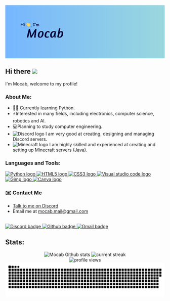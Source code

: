<img src="./assets/banner.jpg" alt="heading banner" align="center">

## Hi there <img src="https://media.giphy.com/media/hvRJCLFzcasrR4ia7z/giphy.gif" height="20px">
I'm Mocab, welcome to my profile!

### About Me:

- ✍🏻 Currently learning Python.
- ⚡Interested in many fields, including electronics, computer science, robotics and AI.
- 💻Planning to study computer engineering.
- <img src="https://raw.githubusercontent.com/danielcranney/profileme-dev/main/public/icons/socials/discord.svg" alt="Discord logo" height="20"> I am very good at creating, designing and managing Discord servers.
- <img src="https://cdn.freebiesupply.com/logos/large/2x/minecraft-1-logo-png-transparent.png" alt="Minecraft logo" height="20"> I am highly skilled and experienced at creating and setting up Minecraft servers (Java).

### Languages and Tools:

<a href="https://www.python.org/" target="_blank">
    <img src="https://cdn.jsdelivr.net/gh/devicons/devicon/icons/python/python-original.svg" height="36" alt="Python logo">
</a>
<a href="https://developer.mozilla.org/en-US/docs/Glossary/HTML5" target="_blank">
    <img src="https://cdn.jsdelivr.net/gh/devicons/devicon/icons/html5/html5-plain.svg" height="36" alt="HTML5 logo">
</a>
<a href="https://www.w3.org/TR/CSS/#css" target="_blank">
    <img src="https://cdn.jsdelivr.net/gh/devicons/devicon/icons/css3/css3-plain.svg" height="36" alt="CSS3 logo">
</a>
<a href="https://code.visualstudio.com/" target="_blank">
    <img src="https://cdn.jsdelivr.net/gh/devicons/devicon/icons/vscode/vscode-original.svg" height="36" alt="Visual studio code logo">
</a>
<a href="https://www.gimp.org/" target="_blank">
    <img src="https://cdn.jsdelivr.net/gh/devicons/devicon/icons/gimp/gimp-original.svg" height="36" alt="Gimp logo">
</a>
<a href="https://www.canva.com/" target="_blank">
    <img src="https://cdn.jsdelivr.net/gh/devicons/devicon/icons/canva/canva-original.svg" height="36" alt="Canva logo">
</a>

### ✉️ Contact Me
- <a href="https://discord.com/users/mocab">Talk to me on Discord</a>
- Email me at [mocab.mail@gmail.com](mailto:mocab.mail@gmail.com)

<br>
<a href="https://github.com/mocab" target="_blank">
<img src="https://img.shields.io/badge/Discord-5865F2?style=for-the-badge&logo=discord&logoColor=white" alt="Discord badge">
<a href="https://github.com/mocab" target="_blank">
<img src="https://img.shields.io/badge/github-%2324292e.svg?&style=for-the-badge&logo=github&logoColor=white" alt="Github badge">
<a href="mailto:mocab.mail@gmail.com"><img src="https://img.shields.io/badge/Gmail-D14836?style=for-the-badge&logo=gmail&logoColor=white" alt="Gmail badge"></a>


## Stats:
<div align="center">
<img src="https://github-readme-stats.vercel.app/api?username=mocab&count_private=true&theme=algolia&show_icons=true" alt="Mocab Github stats">

<img src="https://streak-stats.demolab.com/?user=DenverCoder1&theme=dark)](https://git.io/streak-stats&theme=github-dark-blue" alt="current streak">

<br>
<img src="https://komarev.com/ghpvc/?username=mocab&label=Profile%20views&color=0e75b6&style=flat" alt="profile views">
<br>

<img src="https://raw.githubusercontent.com/Mocab/Mocab/output/github-contribution-grid-snake-dark.svg" alt="snake animation">
</div>


